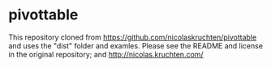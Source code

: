 # pivottable
This repository cloned from https://github.com/nicolaskruchten/pivottable and uses the "dist" folder and examles.
Please see the README and license in the original repository; and http://nicolas.kruchten.com/
